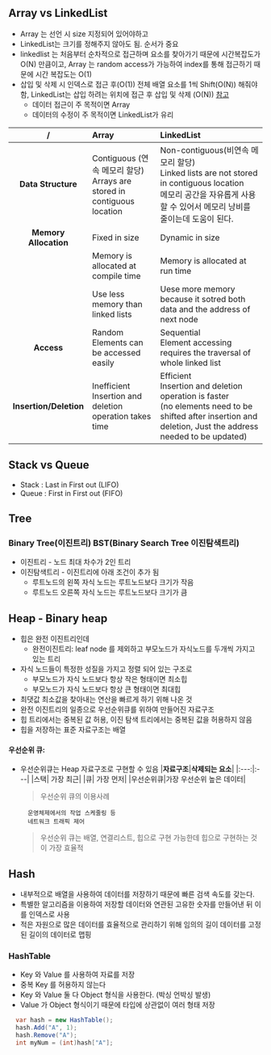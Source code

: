 ## Array vs LinkedList

- Array 는 선언 시 size 지정되어 있어야하고
- LinkedList는 크기를 정해주지 않아도 됨. 순서가 중요
- linkedlist 는 처음부터 순차적으로 접근하며 요소를 찾아가기 때문에 시간복잡도가 O(N) 만큼이고, Array 는 random access가 가능하여 index를 통해 접근하기 때문에 시간 복잡도는 O(1)
- 삽입 및 삭제 시 인덱스로 접근 후(O(1)) 전체 배열 요소를 1씩 Shift(O(N)) 해줘야 함, LinkedList는 삽입 하려는 위치에 접근 후 삽입 및 삭제 (O(N)) [참고](https://yommi11.tistory.com/8)
  - 데이터 접근이 주 목적이면 Array
  - 데이터의 수정이 주 목적이면 LinkedList가 유리

|/| **Array** | **LinkedList** | 
| :---: | :--- | :---- |
| **Data Structure**| Contiguous (연속 메모리 할당)</br>Arrays are stored in contiguous location  | Non-contiguous(비연속 메모리 할당)</br>Linked lists are not stored in contiguous location</br> 메모리 공간을 자유롭게 사용할 수 있어서 메모리 낭비를 줄이는데 도움이 된다. |
| **Memory Allocation** | Fixed in size | Dynamic in size |
|                       | Memory is allocated at compile time | Memory is allocated at run time |
|                       | Use less memory than linked lists | Uese more memory because it sotred both data and the address of next node |
| **Access** | Random</br>Elements can be accessed easily | Sequential</br>Element accessing requires the traversal of whole linked list |
| **Insertion/Deletion**| Inefficient</br>Insertion and deletion operation takes time | Efficient</br>Insertion and deletion operation is faster<br>(no elements need to be shifted after insertion and deletion, Just the address needed to be updated) |

## Stack vs Queue

- Stack : Last in First out (LIFO)
- Queue : First in First out (FIFO)

## Tree

### Binary Tree(이진트리) BST(Binary Search Tree 이진탐색트리)

- 이진트리 - 노드 최대 차수가 2인 트리
- 이진탐색트리 - 이진트리에 아래 조건이 추가 됨
  - 루트노드의 왼쪽 자식 노드는 루트노드보다 크기가 작음
  - 루트노드 오른쪽 자식 노드는 루트노드보다 크기가 큼

## Heap - Binary heap

- 힙은 완전 이진트리인데
  - 완전이진트리: leaf node 를 제외하고 부모노드가 자식노드를 두개씩 가지고 있는 트리
- 자식 노드들이 특정한 성질을 가지고 정렬 되어 있는 구조로
  - 부모노드가 자식 노드보다 항상 작은 형태이면 최소힙
  - 부모노드가 자식 노드보다 항상 큰 형태이면 최대힙
- 최댓값 최소값을 찾아내는 연산을 빠르게 하기 위해 나온 것
- 완전 이진트리의 일종으로 우선순위큐를 위하여 만들어진 자료구조
- 힙 트리에서는 중복된 값 허용, 이진 탐색 트리에서는 중복된 값을 허용하지 않음
- 힙을 저장하는 표준 자료구조는 배열

#### 우선순위 큐:

- 우선순위큐는 Heap 자료구조로 구현할 수 있음
  |**자료구조**|**삭제되는 요소**|
  |:---:|:---|
  |스택| 가장 최근|
  |큐| 가장 먼저|
  |우선순위큐|가장 우선순위 높은 데이터|

  > 우선순위 큐의 이용사례

        운영체제에서의 작업 스케줄링 등
        네트워크 트래픽 제어

  > 우선순위 큐는 배열, 연결리스트, 힙으로 구현 가능한데 힙으로 구현하는 것이 가장 효율적

## Hash

- 내부적으로 배열을 사용하여 데이터를 저장하기 때문에 빠른 검색 속도를 갖는다.
- 특별한 알고리즘을 이용하여 저장할 데이터와 연관된 고유한 숫자를 만들어낸 뒤 이를 인덱스로 사용
- 적은 자원으로 많은 데이터를 효율적으로 관리하기 위해 임의의 길이 데이터를 고정된 길이의 데이터로 맵핑

### HashTable

- Key 와 Value 를 사용하여 자료를 저장
- 중복 Key 를 허용하지 않는다
- Key 와 Value 둘 다 Object 형식을 사용한다. (박싱 언박싱 발생)
- Value 가 Object 형식이기 때문에 타입에 상관없이 여러 형태 저장

```c#
  var hash = new HashTable();
  hash.Add("A", 1);
  hash.Remove("A");
  int myNum = (int)hash["A"];
```
